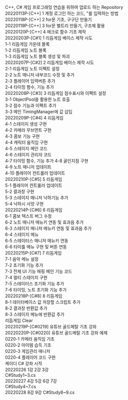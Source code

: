 C++, C# 게임 프로그래밍 연습을 위하여 업로드 하는 Repository\
20220113P-[C++] 1 계정 로그인 하는 코드, "를 입력하는 방법\
20220118P-[C++] 2 for문 기초, 구구단 만들기\
20220119P-[C++] 3 for문 별트리 만들기, 구조체 활용\
20220120P-[C++] 4 매크로 함수 기초 제작\
20220203P-[C#1] 1 리듬게임 베이스 제작 시도\
1-1 리듬게임 가운데 블록\
1-2 리듬게임 노트 블록\
1-3 리듬게임 노트 블록 생성 및 파괴\
20220207P-[C#2] 2 리듬게임 베이스 제작 시도\
2-1 리듬게임 노트 이펙트 설정\
2-2 노트 매니저 내부코드 수정 및 추가\
2-3 플레이어 입력버튼 추가\
2-4 타이밍 함수, 기능 추가\
20220208P-[C#3] 3 리듬게임 점수표시와 이펙트 설정\
3-1 ObjectPool을 활용한 노트 호출\
3-2 점수 기능과 이펙트 추가\
3-3 메인 TimingManager에 값 삽입\
20220209P-[C#4] 4 리듬게임\
4-1 스테이지 생성 구현\
4-2 카메라 무브먼트 구현\
4-3 콤보 기능 구현\
4-4 캐릭터 움직임 구현\
4-5 스테이지 메인 코드\
4-6 스테이지 관리자 코드\
4-7 타이밍 함수, 기능 추가
4-8 골인지점 구현\
4-9 노트 매니저 업데이트\
4-10 플레이어 컨트롤러 업데이트\
20220210P-[C#5] 5 리듬게임\
5-1 플레이어 컨트롤러 업데이트\
5-2 결과창 구현\
5-3 스테이지 매니저 낙하기능 추가\
5-4 낙하시 사망 구현\
20220214P-[C#6] 6 리듬게임\
6-1 콤보 텍스트 버그 수정\
6-2 노트 매니저 메뉴키 연동 및 효과음 추가\
6-3 스테이지 매니저 메뉴키 연동 및 효과음 추가\
6-4 스테이지 메뉴\
6-5 스테이터스 매니저 메뉴키 연동\
6-6 타이틀 메뉴 구현 및 버튼 연동\
20220215P-[C#7] 7 리듬게임\
7-1 음악 메뉴 설정\
7-2 초기화 기능 추가\
7-3 전체 UI 기능 매핑 메인 기능 코드\
7-4 멀티 스테이지 구현\
7-5 스테이터스 초기화 기능 추가\
7-6 타이밍, 노트 초기화 기능 추가\
20220218P-[C#8] 8 리듬게임\
8-1 데이터베이스 값 저장할 스크립트 추가\
8-2 결과창 반환값 추가\
8-3 스테이지 메뉴에 반환값 추가\
리듬게임 Clear\
20220219P-[C#0219] 유튜브 골드메탈 기초 강좌\
20220220P-[C#0220] 유튜브 골드메탈 기초 강좌 예제\
0220-1 카메라 움직임 기초\
0220-2 아이템 습득 기초\
0220-3 게임관리 매니저\
0220-4 플레이어 코드 구현\
케이디 C# 강좌 시작\
20220226 1강 2강 3강\
C#Study1~3.cs\
20220227 4강 5강 6강 7강\
C#Study4~7.cs\
20220228 8강 9강
C#Study8~9.cs
